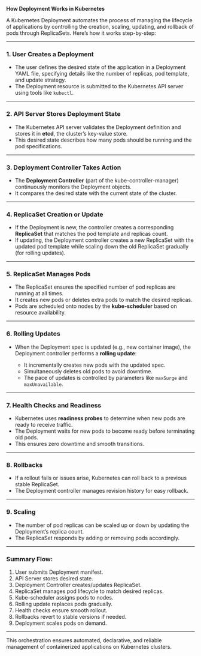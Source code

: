 **How Deployment Works in Kubernetes**

A Kubernetes Deployment automates the process of managing the lifecycle of applications by controlling the creation, scaling, updating, and rollback of pods through ReplicaSets. Here’s how it works step-by-step:

---

### 1. **User Creates a Deployment**

* The user defines the desired state of the application in a Deployment YAML file, specifying details like the number of replicas, pod template, and update strategy.
* The Deployment resource is submitted to the Kubernetes API server using tools like `kubectl`.

---

### 2. **API Server Stores Deployment State**

* The Kubernetes API server validates the Deployment definition and stores it in **etcd**, the cluster’s key-value store.
* This desired state describes how many pods should be running and the pod specifications.

---

### 3. **Deployment Controller Takes Action**

* The **Deployment Controller** (part of the kube-controller-manager) continuously monitors the Deployment objects.
* It compares the desired state with the current state of the cluster.

---

### 4. **ReplicaSet Creation or Update**

* If the Deployment is new, the controller creates a corresponding **ReplicaSet** that matches the pod template and replicas count.
* If updating, the Deployment controller creates a new ReplicaSet with the updated pod template while scaling down the old ReplicaSet gradually (for rolling updates).

---

### 5. **ReplicaSet Manages Pods**

* The ReplicaSet ensures the specified number of pod replicas are running at all times.
* It creates new pods or deletes extra pods to match the desired replicas.
* Pods are scheduled onto nodes by the **kube-scheduler** based on resource availability.

---

### 6. **Rolling Updates**

* When the Deployment spec is updated (e.g., new container image), the Deployment controller performs a **rolling update**:

  * It incrementally creates new pods with the updated spec.
  * Simultaneously deletes old pods to avoid downtime.
  * The pace of updates is controlled by parameters like `maxSurge` and `maxUnavailable`.

---

### 7. **Health Checks and Readiness**

* Kubernetes uses **readiness probes** to determine when new pods are ready to receive traffic.
* The Deployment waits for new pods to become ready before terminating old pods.
* This ensures zero downtime and smooth transitions.

---

### 8. **Rollbacks**

* If a rollout fails or issues arise, Kubernetes can roll back to a previous stable ReplicaSet.
* The Deployment controller manages revision history for easy rollback.

---

### 9. **Scaling**

* The number of pod replicas can be scaled up or down by updating the Deployment’s replica count.
* The ReplicaSet responds by adding or removing pods accordingly.

---

### Summary Flow:

1. User submits Deployment manifest.
2. API Server stores desired state.
3. Deployment Controller creates/updates ReplicaSet.
4. ReplicaSet manages pod lifecycle to match desired replicas.
5. Kube-scheduler assigns pods to nodes.
6. Rolling update replaces pods gradually.
7. Health checks ensure smooth rollout.
8. Rollbacks revert to stable versions if needed.
9. Deployment scales pods on demand.

---

This orchestration ensures automated, declarative, and reliable management of containerized applications on Kubernetes clusters.
